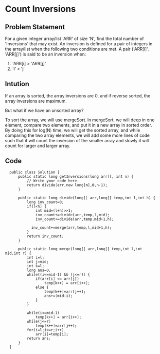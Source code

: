 <h1>Count Inversions</h1>

## Problem Statement
For a given integer array/list 'ARR' of size 'N', find the total number of 'Inversions' that may exist.
An inversion is defined for a pair of integers in the array/list when the following two conditions are met.
A pair ('ARR[i]', 'ARR[j]') is said to be an inversion when:

1. 'ARR[i] > 'ARR[j]' 
2. 'i' < 'j'

## Intution 
If an array is sorted, the array inversions are 0, and if reverse sorted, the array inversions are maximum.

But what if we have an unsorted array?

To sort the array, we will use mergeSort. In mergeSort, we will deep in one element, compare two elements, and put it in a new array in sorted order. By doing this for log(N) time, we will get the sorted array, and while comparing the two array elements, we will add some more lines of code such that it will count the inversion of the smaller array and slowly it will count for larger and larger array.

## Code
```
  public class Solution {
      public static long getInversions(long arr[], int n) {
          // Write your code here.
          return divide(arr,new long[n],0,n-1);
      }

      public static long divide(long[] arr,long[] temp,int l,int h) {
          long inv_count=0;
          if(l<h) {
              int mid=(l+h)>>1;
              inv_count+=divide(arr,temp,l,mid);
              inv_count+=divide(arr,temp,mid+1,h);

            inv_count+=merge(arr,temp,l,mid+1,h);
          }
          return inv_count;
      }

      public static long merge(long[] arr,long[] temp,int l,int mid,int r) {
          int i=l;
          int j=mid;
          int k=l;
          long ans=0;
          while((i<=mid-1) && (j<=r)) {
              if(arr[i] <= arr[j])
                  temp[k++] = arr[i++];
              else {
                  temp[k++]=arr[j++];
                  ans+=(mid-i);
              }
          }

          while(i<=mid-1)
              temp[k++] = arr[i++];
          while(j<=r)
              temp[k++]=arr[j++];
          for(i=l;i<=r;i++)
              arr[i]=temp[i];
          return ans;
      }
  }
```
